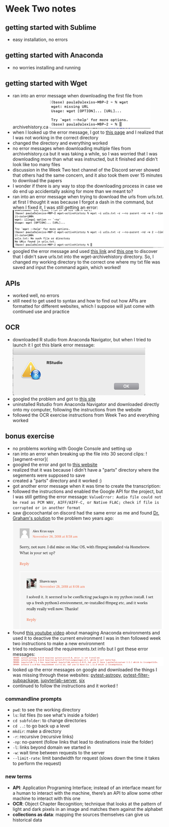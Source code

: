 # Week Two notes

## getting started with Sublime
- easy installation, no errors

## getting started with Anaconda
- no worries installing and running

## getting started with Wget
- ran into an error message when downloading the first file from archivehistory.ca ![ah-error](ah-error.png)
- when I looked up the error message, I got to [this page](https://stackoverflow.com/questions/33494067/lfs-version-7-8-wget-is-not-working) and I realized that I was not working in the correct directory
- changed the directory and everything worked
- no error messages when downloading multiple files from archivehistory.ca but it was taking a while, so I was worried that I was downloading more than what was instructed, but it finished and didn't look like too many files
- discussion in the Week Two text channel of the Discord server showed that others had the same concern, and it also took them over 15 minutes to download the papers
- I wonder if there is any way to stop the downloading process in case we do end up accidentally asking for more than we meant to?
- ran into an error message when trying to download the urls from urls.txt. at first I thought it was because I forgot a dash in the command, but when I fixed it, I was still getting an error: ![war-diaries-error](war-diaries-error.png)
- googled the error message and used [this link](https://stackoverflow.com/questions/33494067/lfs-version-7-8-wget-is-not-working) and [this one](https://askubuntu.com/questions/1190692/error-when-using-wget-to-download-a-list-of-urls-in-a-txt-file) to discover that I didn't save urls.txt into the wget-archivehistory directory. So, I changed my working directory to the correct one where my txt file was saved and input the command again, which worked!

## APIs
- worked well, no errors
- still need to get used to syntax and how to find out how APIs are formatted for different websites, which I suppose will just come with continued use and practice

## OCR
- downloaded R studio from Anaconda Navigator, but when I tried to launch it I got this blank error message: ![r-app-error](r-app-error.png)
- googled the problem and got to [this site](https://community.rstudio.com/t/r-does-not-launch-properly/8630/2)
- uninstalled Rstudio from Anaconda Navigator and downloaded directly onto my computer, following the instructions from the website
- followed the OCR exercise instructions from Week Two and everything worked 

## bonus exercise
- no problems working with Google Console and setting up
- ran into an error when breaking up the file into 30 second clips: ![segment-error](
- googled the error and got to [this website](https://stackoverflow.com/questions/58742620/ffmpeg-giving-me-failed-to-open-segment-error-trying-to-parse-wav-file-into-30)
- realized that it was because I didn't have a "parts" directory where the segements were supposed to save
- created a "parts" directory and it worked :)
- got another error message when it was time to create the transcription: 
- followed the instructions and enabled the Google API for the project, but I was still getting the error message: `ValueError: Audio file could not be read as PCM WAV, AIFF/AIFF-C, or Native FLAC; check if file is corrupted or in another format`
- saw @cocochantal on discord had the same error as me and found [Dr. Graham's solution](https://www.alexkras.com/transcribing-audio-file-to-text-with-google-cloud-speech-api-and-python/) to the problem two years ago: ![py-transcript-solution](py-transcript-solution.png)
- found [this youtube video](https://www.youtube.com/watch?v=EGaw6VXV3GI) about managing Anaconda environments and used it to deactive the current environment I was in then followed week two instructions to make a new environment
- tried to redownload the requirements.txt info but I got these error messages: ![requirements-error](requirements-error.png)
- looked up the error messages on google and downloaded the things I was missing through these websites: [pytest-astropy](https://pypi.org/project/pytest-astropy/), [pytest-filter-subpackage](https://pypi.org/project/pytest-filter-subpackage/), [jupyterlab-server](https://pypi.org/project/jupyterlab-server/), [six](https://pypi.org/project/six/#description)
- continued to follow the instructions and it worked !

### commandline prompts
- `pwd`: to see the working directory
- `ls`: list files (to see what's inside a folder)
- `cd subfolder`: to change directories
- `cd ..`: to go back up a level
- `mkdir`: make a directory
- `-r`: recursive (recursive links)
- `-np`: no-parent (follow links that lead to destinations insie the folder)
- `-l`: links beyond domain we started in
- `-w`: wait time between requests to the server
- `--limit-rate`: limit bandwidth for request (slows down the time it takes to perform the request)
### new terms
- __API__: Application Programing Interface; instead of an interface meant for a human to interact with the machine, there’s an API to allow some other machine to interact with this one
- __OCR__: Object Chapter Recognition; technique that looks at the pattern of light and dark pixels in an image and matches them against the alphabet
- __collections as data__: mapping the sources themselves can give us historical data
